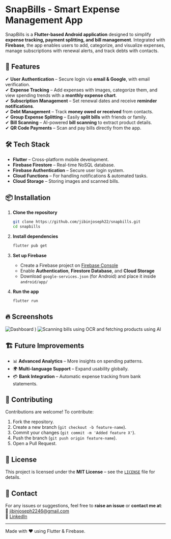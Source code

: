 # SnapBills - Smart Expense Management App

SnapBills is a **Flutter-based Android application** designed to simplify **expense tracking, payment splitting, and bill management**. Integrated with **Firebase**, the app enables users to add, categorize, and visualize expenses, manage subscriptions with renewal alerts, and track debts with contacts.

## 🚀 Features

✔ **User Authentication** – Secure login via **email & Google**, with email verification.  
✔ **Expense Tracking** – Add expenses with images, categorize them, and view spending trends with a **monthly expense chart**.  
✔ **Subscription Management** – Set renewal dates and receive **reminder notifications**.  
✔ **Debt Management** – Track **money owed or received** from contacts.  
✔ **Group Expense Splitting** – Easily **split bills** with friends or family.  
✔ **Bill Scanning** – AI-powered **bill scanning** to extract product details.  
✔ **QR Code Payments** – Scan and pay bills directly from the app.  

## 🛠 Tech Stack

- **Flutter** – Cross-platform mobile development.  
- **Firebase Firestore** – Real-time NoSQL database.  
- **Firebase Authentication** – Secure user login system.  
- **Cloud Functions** – For handling notifications & automated tasks.  
- **Cloud Storage** – Storing images and scanned bills.  

## 📦 Installation

1. **Clone the repository**
   ```sh
   git clone https://github.com/jibinjoseph22/snapbills.git
   cd snapbills
   ```

2. **Install dependencies**
   ```sh
   flutter pub get
   ```

3. **Set up Firebase**
   - Create a Firebase project on [Firebase Console](https://console.firebase.google.com/)
   - Enable **Authentication**, **Firestore Database**, and **Cloud Storage**
   - Download `google-services.json` (for Android) and place it inside `android/app/`

4. **Run the app**
   ```sh
   flutter run
   ```

## 🔥 Screenshots

![Dashboard](https://github.com/user-attachments/assets/01098c0f-e07b-445d-93af-cd7e9ea88715)
)
![Scanning bills using OCR and fetching products using AI](https://github.com/user-attachments/assets/e319372d-b4b6-4ed9-96bb-973c8e2ca2ae)

## 🏗 Future Improvements

- 📊 **Advanced Analytics** – More insights on spending patterns.
- 🌍 **Multi-language Support** – Expand usability globally.
- 💳 **Bank Integration** – Automatic expense tracking from bank statements.

## 🤝 Contributing

Contributions are welcome! To contribute:
1. Fork the repository.
2. Create a new branch (`git checkout -b feature-name`).
3. Commit your changes (`git commit -m 'Added feature X'`).
4. Push the branch (`git push origin feature-name`).
5. Open a Pull Request.

## 📄 License

This project is licensed under the **MIT License** – see the [`LICENSE`](LICENSE) file for details.

## 📩 Contact

For any issues or suggestions, feel free to **raise an issue** or **contact me at**: 
📧 jibinjoseph2246@gmail.com   
📂 [LinkedIn]([https://linkedin.com/in/yourprofile](https://www.linkedin.com/in/jibinjoseph2))  

---
Made with ❤️ using Flutter & Firebase.

